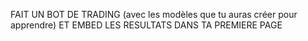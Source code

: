 FAIT UN BOT DE TRADING (avec les modèles que tu auras créer pour apprendre) ET EMBED LES RESULTATS DANS TA PREMIERE PAGE
